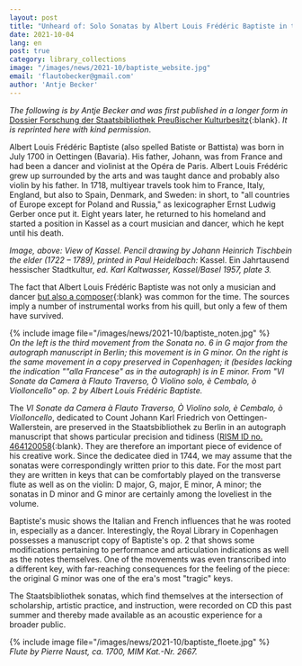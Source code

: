 ```yaml
---
layout: post
title: "Unheard of: Solo Sonatas by Albert Louis Frédéric Baptiste in the Staatsbibliothek zu Berlin"
date: 2021-10-04
lang: en
post: true
category: library_collections
image: "/images/news/2021-10/baptiste_website.jpg"
email: 'flautobecker@gmail.com'
author: 'Antje Becker'
---
```


_The following is by Antje Becker and was first published in a longer form in_ [Dossier Forschung der Staatsbibliothek Preußischer Kulturbesitz](https://www.preussischer-kulturbesitz.de/newsroom/dossiers-und-nachrichten/dossiers/dossier-forschung/unerhoert-die-solosonaten-von-albert-louis-frederic-baptiste-in-der-staatsbibliothek-zu-berlin.html){:blank}. _It is reprinted here with kind permission_.  

Albert Louis Frédéric Baptiste (also spelled Batiste or Battista) was born in July 1700 in Oettingen (Bavaria). His father, Johann, was from France and had been a dancer and violinist at the Opéra de Paris. Albert Louis Frédéric grew up surrounded by the arts and was taught dance and probably also violin by his father. In 1718,  multiyear travels took him to France, Italy, England, but also to Spain, Denmark, and Sweden: in short, to "all countries of Europe except for Poland and Russia," as lexicographer Ernst Ludwig Gerber once put it. Eight years later, he returned to his homeland and started a position in Kassel as a court musician and dancer, which he kept until his death.   

_Image, above: View of Kassel. Pencil drawing by Johann Heinrich Tischbein the elder (1722 – 1789), printed in Paul Heidelbach:_ Kassel. Ein Jahrtausend hessischer Stadtkultur, _ed. Karl Kaltwasser, Kassel/Basel 1957, plate 3._  

The fact that Albert Louis Frédéric Baptiste was not only a musician and dancer [but also a composer](https://opac.rism.info/search?View=rism&author=Baptiste+Albert){:blank} was common for the time. The sources imply a number of instrumental works from his quill, but only a few of them have survived.  

{% include image file="/images/news/2021-10/baptiste_noten.jpg" %}  
_On the left is the third movement from the Sonata no. 6 in G major from the autograph manuscript in Berlin; this movement is in G minor. On the right is the same movement in a copy preserved in Copenhagen; it (besides lacking the indication ""alla Francese" as in the autograph) is in E minor. From "VI Sonate da Camera à Flauto Traverso, Ò Violino solo, è Cembalo, ò Violloncello" op. 2 by Albert Louis Frédéric Baptiste._  

The _VI Sonate da Camera à Flauto Traverso, Ò Violino solo, è Cembalo, ò Violloncello_, dedicated to Count Johann Karl Friedrich von Oettingen-Wallerstein, are preserved in the Staatsbibliothek zu Berlin in an autograph manuscript that shows particular precision and tidiness ([RISM ID no. 464120058](https://opac.rism.info/search?id=464120058&View=rism){:blank}. They are therefore an important piece of evidence of his creative work. Since the dedicatee died in 1744, we may assume that the sonatas were correspondingly written prior to this date. For the most part they are written in keys that can be comfortably played on the transverse flute as well as on the violin: D major, G, major, E minor, A minor; the sonatas in D minor and G minor are certainly among the loveliest in the volume.

Baptiste's music shows the Italian and French influences that he was rooted in, especially as a dancer. Interestingly, the Royal Library in Copenhagen possesses a manuscript copy of Baptiste's op. 2 that shows some modifications pertaining to performance and articulation indications as well as the notes themselves. One of the movements was even transcribed into a different key, with far-reaching consequences for the feeling of the piece: the original G minor was one of the era's most "tragic" keys.  

The Staatsbibliothek sonatas, which find themselves at the intersection of scholarship, artistic practice, and instruction, were recorded on CD this past summer and thereby made available as an acoustic experience for a broader public.  

{% include image file="/images/news/2021-10/baptiste_floete.jpg" %}  
_Flute by Pierre Naust, ca. 1700, MIM Kat.-Nr. 2667._
